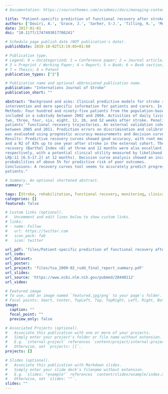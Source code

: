 ```yaml
---
# Documentation: https://sourcethemes.com/academic/docs/managing-content/

title: "Patient-specific prediction of functional recovery after stroke"
authors: ['Douiri, A.', 'Grace, J.', 'Sarker, S-J.', 'Tilling, K.', 'Mckevitt, C.', 'Wolfe, C.', 'Rudd, A.']
date: 2017-01-01
doi: "10.1177/1747493017706241"

# Schedule page publish date (NOT publication's date).
publishDate: 2019-10-02T13:19:05+01:00

# Publication type.
# Legend: 0 = Uncategorized; 1 = Conference paper; 2 = Journal article;
# 3 = Preprint / Working Paper; 4 = Report; 5 = Book; 6 = Book section;
# 7 = Thesis; 8 = Patent
publication_types: ["2"]

# Publication name and optional abbreviated publication name.
publication: "Internations Journal of Stroke"
publication_short: ""

abstract: "Background and aims: Clinical predictive models for stroke recovery could offer the opportunity of targeted early
intervention and more specific information for patients and carers. In this study, we developed and validated a patientspecific prognostic model for monitoring recovery after stroke and assessed its clinical utility.
Methods: Four hundred and ninety-five patients from the population-based South London Stroke Register were
included in a substudy between 2002 and 2004. Activities of daily living were assessed using Barthel Index) at one,
two, three, four, six, eight, 12, 26, and 52 weeks after stroke. Penalized linear mixed models were developed to predict
patients’ functional recovery trajectories. An external validation cohort included 1049 newly registered stroke patients
between 2005 and 2011. Prediction errors on discrimination and calibration were assessed. The potential clinical utility
was evaluated using prognostic accuracy measurements and decision curve analysis.
Results: Predictive recovery curves showed good accuracy, with root mean squared deviation of 3 Barthel Index points
and a R2 of 83% up to one year after stroke in the external cohort. The negative predictive values of the risk of poor
recovery (Barthel Index <8) at three and 12 months were also excellent, 96% (95% CI [93.6–97.4]) and 93% [90.8–95.3],
respectively, with a potential clinical utility measured by likelihood ratios (LRþ:17 [10.8–26.8] at three months and
LRþ:11 [6.5–17.2] at 12 months). Decision curve analysis showed an increased clinical benefit, particularly at threshold
probabilities of above 5% for predictive risk of poor outcomes.
Conclusions: A recovery curves tool seems to accurately predict progression of functional recovery in poststroke
patients."

# Summary. An optional shortened abstract.
summary: ""

tags: [Stroke, rehabilitation, functional recovery, monitoring, clinical prediction]
categories: []
featured: false

# Custom links (optional).
#   Uncomment and edit lines below to show custom links.
# links:
# - name: Follow
#   url: https://twitter.com
#   icon_pack: fab
#   icon: twitter

url_pdf: 'files/Patient-specific prediction of functional recovery after stroke.pdf'
url_code:
url_dataset:
url_poster:
url_project: 'files/tsa_2009-02_rudd_final_report_summary.pdf'
url_slides:
url_source: 'https://www.ncbi.nlm.nih.gov/pubmed/28440112'
url_video:

# Featured image
# To use, add an image named `featured.jpg/png` to your page's folder. 
# Focal points: Smart, Center, TopLeft, Top, TopRight, Left, Right, BottomLeft, Bottom, BottomRight.
image:
  caption: ""
  focal_point: ""
  preview_only: false

# Associated Projects (optional).
#   Associate this publication with one or more of your projects.
#   Simply enter your project's folder or file name without extension.
#   E.g. `internal-project` references `content/project/internal-project/index.md`.
#   Otherwise, set `projects: []`.
projects: []

# Slides (optional).
#   Associate this publication with Markdown slides.
#   Simply enter your slide deck's filename without extension.
#   E.g. `slides: "example"` references `content/slides/example/index.md`.
#   Otherwise, set `slides: ""`.
slides: ""
---
```

